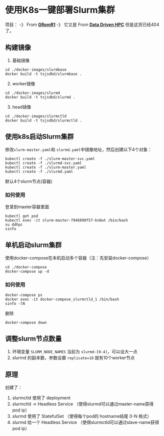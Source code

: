 # 使用K8s一键部署Slurm集群

项目： -》 From **[GRomR1](https://github.com/GRomR1/docker-slurmbase)** -》 它又是 From **[Data Driven HPC](https://github.com/datadrivenhpc/docker-slurmbase)**  但是这货已经404了。

## 构建镜像

1. 基础镜像
```
cd ./docker-images/slurmbase
docker build -t tsjsdbd/slurmbase .
```

2. worker镜像
```
cd ./docker-images/slurmd
docker build -t tsjsdbd/slurmd .
```

3. head镜像
```
cd ./docker-images/slurmctld
docker build -t tsjsdbd/slurmctld .
```


## 使用k8s启动Slurm集群

修改`slurm-master.yaml`和 `slurmd.yaml`中镜像地址，然后创建以下4个对象：
```
kubectl create -f ./slurm-master-svc.yaml
kubectl create -f ./slurmd-svc.yaml
kubectl create -f ./slurm-master.yaml
kubectl create -f ./slurmd.yaml
```
默认4个slurm节点(容器)

### 如何使用
登录到master容器里面

```
kubectl get pod
kubectl exec -it slurm-master-7946898f57-kn8wt /bin/bash
su ddhpc
sinfo
```

## 单机启动slurm集群
使用docker-compose在本机启动多个容器（注：先安装docker-compose）
```
cd ./docker-compose
docker-compose up -d
```

### 如何使用
```
docker-compose ps
docker exec -it docker-compose_slurmctld_1 /bin/bash
sinfo -lN
```
删除
```
docker-compose down
```

## 调整slurm节点数量
1. 环境变量 `SLURM_NODE_NAMES` 当前为 `slurmd-[0-4]`，可以设大一点
2. slurmd 的副本数，参数设置 `replicate=10` 就有10个worker节点

## 原理

创建了：

1. slurmctld 使用了 deployment
2. slurmctld -> Headless Service （使得slurmd可以通过master-name获得pod ip）
2. slurmd 使用了 StatefulSet （使得每个pod的 hostname结尾 0-N 格式）
3. slurmd 给一个 Headless Service （使得slurmctld可以通过slave-name获得pod ip）
